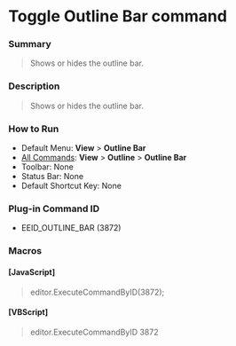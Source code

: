 # Toggle Outline Bar command

### Summary

> Shows or hides the outline bar.

### Description

> Shows or hides the outline bar.

### How to Run

- Default Menu: **View** \> **Outline Bar**
- [All Commands](../tools/all_commands): **View** \> **Outline** \> **Outline Bar**
- Toolbar: None
- Status Bar: None
- Default Shortcut Key: None

### Plug-in Command ID

- EEID\_OUTLINE\_BAR (3872)

### Macros

#### \[JavaScript\]

> editor.ExecuteCommandByID(3872);

#### \[VBScript\]

> editor.ExecuteCommandByID 3872